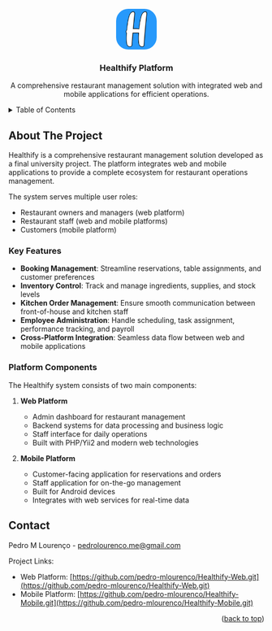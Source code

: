 <!-- PROJECT LOGO -->
<br />
<div align="center">
  <a href="https://github.com/pedro-mlourenco/Healthify.git">
    <img src="logo.png" alt="Logo" width="80" height="80" style="border-radius: 30%">
  </a>

<h3 align="center">Healthify Platform</h3>

  <p align="center">
    A comprehensive restaurant management solution with integrated web and mobile applications for efficient operations.
  </p>
</div>

<details>
  <summary>Table of Contents</summary>
  <ol>
    <li>
      <a href="#about-the-project">About The Project</a>
      <ul>
        <li><a href="#key-features">Key Features</a></li>
        <li><a href="#platform-components">Platform Components</a></li>
      </ul>
    </li>
    <li><a href="#contact">Contact</a></li>
  </ol>
</details>

## About The Project

Healthify is a comprehensive restaurant management solution developed as a final university project. The platform integrates web and mobile applications to provide a complete ecosystem for restaurant operations management. 

The system serves multiple user roles:
- Restaurant owners and managers (web platform)
- Restaurant staff (web and mobile platforms)
- Customers (mobile platform)

### Key Features

- **Booking Management**: Streamline reservations, table assignments, and customer preferences
- **Inventory Control**: Track and manage ingredients, supplies, and stock levels
- **Kitchen Order Management**: Ensure smooth communication between front-of-house and kitchen staff
- **Employee Administration**: Handle scheduling, task assignment, performance tracking, and payroll
- **Cross-Platform Integration**: Seamless data flow between web and mobile applications

### Platform Components

The Healthify system consists of two main components:

1. **Web Platform**
   - Admin dashboard for restaurant management
   - Backend systems for data processing and business logic
   - Staff interface for daily operations
   - Built with PHP/Yii2 and modern web technologies

2. **Mobile Platform**
   - Customer-facing application for reservations and orders
   - Staff application for on-the-go management
   - Built for Android devices
   - Integrates with web services for real-time data

## Contact

Pedro M Lourenço - pedrolourenco.me@gmail.com

Project Links:
- Web Platform: [https://github.com/pedro-mlourenco/Healthify-Web.git](https://github.com/pedro-mlourenco/Healthify-Web.git)
- Mobile Platform: [https://github.com/pedro-mlourenco/Healthify-Mobile.git](https://github.com/pedro-mlourenco/Healthify-Mobile.git)

<p align="right">(<a href="#top">back to top</a>)</p>